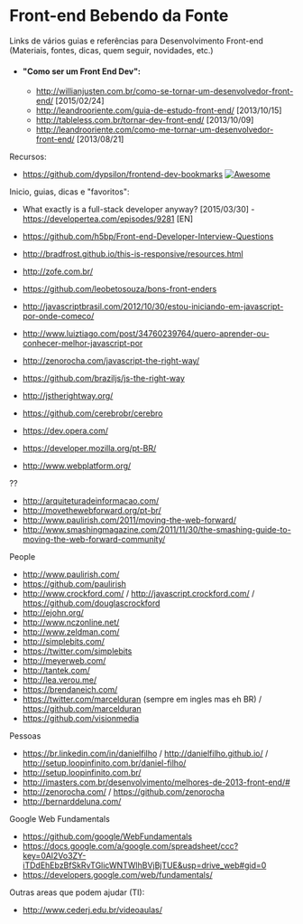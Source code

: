 # Front-end Bebendo da Fonte
Links de vários guias e referências para Desenvolvimento Front-end
(Materiais, fontes, dicas, quem seguir, novidades, etc.)

+ #### "Como ser um Front End Dev":
    * http://willianjusten.com.br/como-se-tornar-um-desenvolvedor-front-end/ [2015/02/24]
    * http://leandrooriente.com/guia-de-estudo-front-end/ [2013/10/15]
    * http://tableless.com.br/tornar-dev-front-end/ [2013/10/09]
    * http://leandrooriente.com/como-me-tornar-um-desenvolvedor-front-end/ [2013/08/21]

Recursos:
* https://github.com/dypsilon/frontend-dev-bookmarks [![Awesome](https://cdn.rawgit.com/sindresorhus/awesome/d7305f38d29fed78fa85652e3a63e154dd8e8829/media/badge.svg)](https://github.com/sindresorhus/awesome)


Inicio, guias, dicas e "favoritos":
* What exactly is a full-stack developer anyway? [2015/03/30] - https://developertea.com/episodes/9281 [EN]

* https://github.com/h5bp/Front-end-Developer-Interview-Questions
* http://bradfrost.github.io/this-is-responsive/resources.html
* http://zofe.com.br/
* https://github.com/leobetosouza/bons-front-enders
* http://javascriptbrasil.com/2012/10/30/estou-iniciando-em-javascript-por-onde-comeco/
* http://www.luiztiago.com/post/34760239764/quero-aprender-ou-conhecer-melhor-javascript-por
* http://zenorocha.com/javascript-the-right-way/
* https://github.com/braziljs/js-the-right-way
* http://jstherightway.org/
* https://github.com/cerebrobr/cerebro
* https://dev.opera.com/
* https://developer.mozilla.org/pt-BR/
* http://www.webplatform.org/
 
??
* http://arquiteturadeinformacao.com/
* http://movethewebforward.org/pt-br/
* http://www.paulirish.com/2011/moving-the-web-forward/
* http://www.smashingmagazine.com/2011/11/30/the-smashing-guide-to-moving-the-web-forward-community/

People
* http://www.paulirish.com/
* https://github.com/paulirish
* http://www.crockford.com/ / http://javascript.crockford.com/ / https://github.com/douglascrockford
* http://ejohn.org/
* http://www.nczonline.net/
* http://www.zeldman.com/
* http://simplebits.com/
* https://twitter.com/simplebits
* http://meyerweb.com/
* http://tantek.com/
* http://lea.verou.me/
* https://brendaneich.com/
* https://twitter.com/marcelduran  (sempre em ingles mas eh BR) / https://github.com/marcelduran
* https://github.com/visionmedia


Pessoas
* https://br.linkedin.com/in/danielfilho / http://danielfilho.github.io/ / http://setup.loopinfinito.com.br/daniel-filho/
* http://setup.loopinfinito.com.br/
* http://imasters.com.br/desenvolvimento/melhores-de-2013-front-end/#
* http://zenorocha.com/ / https://github.com/zenorocha
* http://bernarddeluna.com/ 

Google Web Fundamentals
* https://github.com/google/WebFundamentals
* https://docs.google.com/a/google.com/spreadsheet/ccc?key=0Al2Vo3ZY-iTDdEhEbzBfSkRvTGlicWNTWlhBVjBjTUE&usp=drive_web#gid=0
* https://developers.google.com/web/fundamentals/


Outras areas que podem ajudar (TI):
* http://www.cederj.edu.br/videoaulas/
